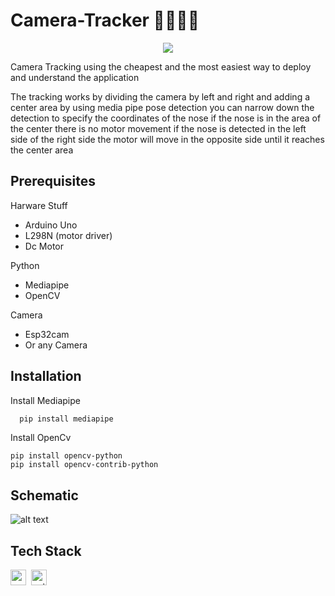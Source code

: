 
# Camera-Tracker 📸🏃🏽‍♂️
<p align="center">
	<img src="https://img.shields.io/badge/PRs-welcome-brightgreen.svg?style=flat-square"/>
</p>
Camera Tracking using the cheapest and the most easiest way to deploy and understand the application


The tracking works by dividing the camera by left and right and adding a center area by
using media pipe pose detection you can narrow down the detection to specify the coordinates of the nose
if the nose is in the area of the center there is no motor movement 
if the nose is detected in the left side of the right side 
the motor will move in the opposite side until it reaches the center area



## Prerequisites
Harware Stuff
- Arduino Uno
- L298N (motor driver) 
- Dc Motor

Python
- Mediapipe
- OpenCV

Camera
- Esp32cam
- Or any Camera


## Installation

Install Mediapipe

```bash
  pip install mediapipe
```
Install OpenCv
```
pip install opencv-python
pip install opencv-contrib-python
```
## Schematic
![alt text](https://hackster.imgix.net/uploads/attachments/1160823/power_2_1_Rj5cILE90T.png?auto=compress%2Cformat&w=680&h=510&fit=max)

## Tech Stack
<img src="https://img.shields.io/badge/Arduino-05122A?style=flat&logo=arduino" alt="arduino Badge" height="25">&nbsp;
<img src="https://img.shields.io/badge/Python-05122A?style=flat&logo=python" alt="python Badge" height="25">&nbsp;

